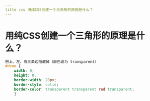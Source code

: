 ```yaml
---
title css ⽤纯CSS创建⼀个三⻆形的原理是什么？
---
```


# ⽤纯CSS创建⼀个三⻆形的原理是什么？

```css
把上、左、右三条边隐藏掉（颜⾊设为 transparent）
#demo {
    width: 0;
    height: 0;
    border-width: 20px;
    border-style: solid;
    border-color: transparent transparent red transparent;
    }
```